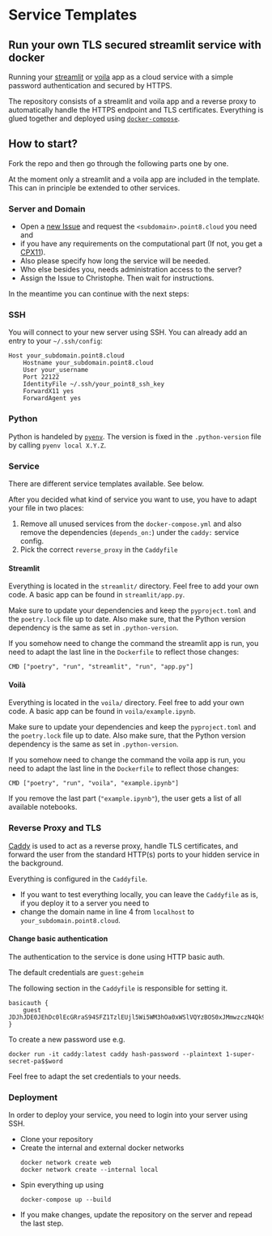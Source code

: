 # Service Templates

## Run your own TLS secured streamlit service with docker

Running your [streamlit](https://streamlit.io/) or [voila](https://voila.readthedocs.io/en/stable/index.html) app as a cloud service with a simple password authentication and secured by HTTPS.

The repository consists of a streamlit and voila app and a reverse proxy to automatically handle the HTTPS endpoint and TLS certificates. Everything is glued together and deployed using [`docker-compose`](https://docs.docker.com/compose/).

## How to start?

Fork the repo and then go through the following parts one by one.

At the moment only a streamlit and a voila app are included in the template. This can in principle be extended to other services.

### Server and Domain

* Open a [new Issue](https://git.point-8.de/it/tachyon/-/issues/new) and request the `<subdomain>.point8.cloud` you need and 
* if you have any requirements on the computational part (If not, you get a [CPX11](https://www.hetzner.com/de/cloud)).
* Also please specify how long the service will be needed.
* Who else besides you, needs administration access to the server?
* Assign the Issue to Christophe. Then wait for instructions. 

In the meantime you can continue with the next steps:


### SSH

You will connect to your new server using SSH. You can already add an entry to your `~/.ssh/config`:

```
Host your_subdomain.point8.cloud
    Hostname your_subdomain.point8.cloud
    User your_username
    Port 22122
    IdentityFile ~/.ssh/your_point8_ssh_key
    ForwardX11 yes
    ForwardAgent yes
```

### Python

Python is handeled by [`pyenv`](). The version is fixed in the `.python-version` file by calling `pyenv local X.Y.Z`.

### Service

There are different service templates available. See below.

After you decided what kind of service you want to use, you have to adapt your file in two places:

1. Remove all unused services from the `docker-compose.yml` and also remove the dependencies (`depends_on:`) under the `caddy:` service config.
2. Pick the correct `reverse_proxy` in the `Caddyfile`


#### Streamlit

Everything is located in the `streamlit/` directory. Feel free to add your own code. A basic app can be found in `streamlit/app.py`.

Make sure to update your dependencies and keep the `pyproject.toml` and the `poetry.lock` file up to date. Also make sure, that the Python version dependency is the same as set in `.python-version`.

If you somehow need to change the command the streamlit app is run, you need to adapt the last line in the `Dockerfile` to reflect those changes:

```
CMD ["poetry", "run", "streamlit", "run", "app.py"]
```

#### Voilà

Everything is located in the `voila/` directory. Feel free to add your own code. A basic app can be found in `voila/example.ipynb`.

Make sure to update your dependencies and keep the `pyproject.toml` and the `poetry.lock` file up to date. Also make sure, that the Python version dependency is the same as set in `.python-version`.

If you somehow need to change the command the voila app is run, you need to adapt the last line in the `Dockerfile` to reflect those changes:

```
CMD ["poetry", "run", "voila", "example.ipynb"]
```

If you remove the last part (`"example.ipynb"`), the user gets a list of all available notebooks.


### Reverse Proxy and TLS

[Caddy](https://caddyserver.com/) is used to act as a reverse proxy, handle TLS certificates, and forward the user from the standard HTTP(s) ports to your hidden service in the background.

Everything is configured in the `Caddyfile`.

* If you want to test everything locally, you can leave the `Caddyfile` as is, if you deploy it to a server you need to
* change the domain name in line 4 from `localhost` to `your_subdomain.point8.cloud`.

#### Change basic authentication

The authentication to the service is done using HTTP basic auth.

The default credentials are `guest:geheim`

The following section in the `Caddyfile` is responsible for setting it.

```
basicauth {
    guest JDJhJDE0JEhDc0lEcGRraS94SFZ1TzlEUjl5Wi5WM3hOa0xWSlVQYzBOS0xJMmwzczN4Qk9zbnlUU29p
}
```

To create a new password use e.g.

```
docker run -it caddy:latest caddy hash-password --plaintext 1-super-secret-pa$$word
```

Feel free to adapt the set credentials to your needs.

### Deployment

In order to deploy your service, you need to login into your server using SSH.

* Clone your repository
* Create the internal and external docker networks
    ```
    docker network create web
    docker network create --internal local
    ```
* Spin everything up using
    ```
    docker-compose up --build
    ```
* If you make changes, update the repository on the server and repead the last step.
